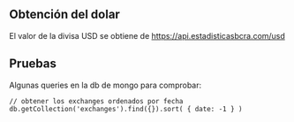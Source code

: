 ## Obtención del dolar

El valor de la divisa USD se obtiene de https://api.estadisticasbcra.com/usd

## Pruebas
Algunas queries en la db de mongo para comprobar: 
```
// obtener los exchanges ordenados por fecha
db.getCollection('exchanges').find({}).sort( { date: -1 } )
```

